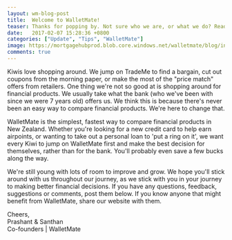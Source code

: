 ```yaml
---
layout: wm-blog-post
title:  Welcome to WalletMate!
teaser: Thanks for popping by. Not sure who we are, or what we do? Read on!
date:   2017-02-07 15:28:36 +0800
categories: ["Update", "Tips", "WalletMate"]
image: https://mortgagehubprod.blob.core.windows.net/walletmate/blog/introducing-walletmate.jpeg 
comments: true
---
```

Kiwis love shopping around. We jump on TradeMe to find a bargain, cut out coupons from the morning paper, or make the most of the "price match" offers from retailers. One thing we're not so good at is shopping around for financial products. We usually take what the bank (who we've been with since we were 7 years old) offers us. We think this is because there's never been an easy way to compare financial products. We're here to change that. 

WalletMate is the simplest, fastest way to compare financial products in New Zealand. Whether you're looking for a new credit card to help earn airpoints, or wanting to take out a personal loan to 'put a ring on it', we want every Kiwi to jump on WalletMate first and make the best decision for themselves, rather than for the bank. You'll probably even save a few bucks along the way.

We're still young with lots of room to improve and grow. We hope you'll stick around with us throughout our journey, as we stick with you in your journey to making better financial decisions. If you have any questions, feedback, suggestions or comments, post them below. If you know anyone that might benefit from WalletMate, share our website with them. 

Cheers,  
Prashant & Santhan  
Co-founders | WalletMate
